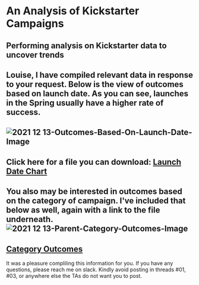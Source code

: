 # An Analysis of Kickstarter Campaigns
Performing analysis on Kickstarter data to uncover trends
---
Louise, I have compiled relevant data in response to your request. Below is the view of outcomes based on launch date. As you can see, launches in the Spring usually have a higher rate of success.
---
![2021 12 13-Outcomes-Based-On-Launch-Date-Image](https://user-images.githubusercontent.com/95391827/146113331-ed3cde3a-fea4-4619-98ad-272434b28b09.png)
---
Click here for a file you can download: [Launch Date Chart](https://user-images.githubusercontent.com/95391827/146113331-ed3cde3a-fea4-4619-98ad-272434b28b09.png)
---
You also may be interested in outcomes based on the category of campaign. I've included that below as well, again with a link to the file underneath.
![2021 12 13-Parent-Category-Outcomes-Image](https://user-images.githubusercontent.com/95391827/146113519-369e60ed-9242-4b2e-a1a4-e60a84607cc6.png)
---
[Category Outcomes](https://user-images.githubusercontent.com/95391827/146113519-369e60ed-9242-4b2e-a1a4-e60a84607cc6.png)
---
It was a pleasure compliling this information for you. If you have any questions, please reach me on slack. Kindly avoid posting in threads #01, #03, or anywhere else the TAs do not want you to post. 
